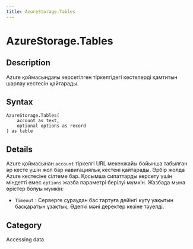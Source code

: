 ```yaml
---
title: AzureStorage.Tables
---
```


# AzureStorage.Tables


## Description

Azure қоймасындағы көрсетілген тіркелгідегі кестелерді қамтитын шарлау кестесін қайтарады.


## Syntax

```powerquery
AzureStorage.Tables(
    account as text,
    optional options as record
) as table
```


## Details

Azure қоймасынан <code>account</code> тіркелгі URL мекенжайы бойынша табылған әр кесте үшін жол бар навигациялық кестені қайтарады. Әрбір жолда Azure кестесіне сілтеме бар. Қосымша сипаттарды көрсету үшін міндетті емес <code>options</code> жазба параметрі  берілуі мүмкін. Жазбада мына өрістер болуы мүмкін:    <ul><li><code>Timeout</code> : Серверге сұраудан бас тартуға дейінгі күту уақытын басқаратын ұзақтық. Әдепкі мәні деректер көзіне тәуелді.</li></ul>



## Category
Accessing data
